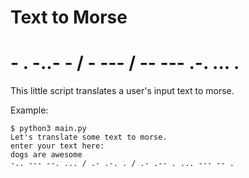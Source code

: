 # Text to Morse
# - . -..- - / - --- / -- --- .-. ... .

This little script translates a user's input text to morse.

Example:
```
$ python3 main.py 
Let's translate some text to morse.
enter your text here:
dogs are awesome
-.. --- --. ... / .- .-. . / .- .-- . ... --- -- .
```
